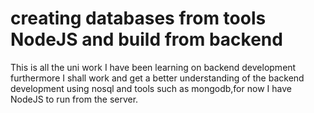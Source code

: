 # creating databases from tools NodeJS and build from backend  
This is all the uni work I have been learning on backend development furthermore I shall work and get a better understanding of the backend development 
using nosql and tools such as mongodb,for now I have NodeJS to run from the server.
